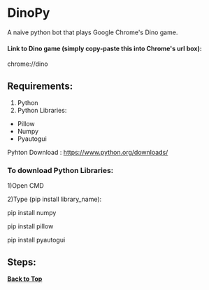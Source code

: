 # DinoPy
A naive python bot that plays Google Chrome's Dino game.

#### Link to Dino game (simply copy-paste this into Chrome's url box):

chrome://dino

## Requirements:
1) Python
2) Python Libraries:
* Pillow
* Numpy
* Pyautogui

  
Pyhton Download : https://www.python.org/downloads/

### To download Python Libraries:

1)Open CMD

2)Type (pip install library_name): 

  pip install numpy
  
  pip install pillow
  
  pip install pyautogui
  
## Steps:

**[Back to Top](#DinoPy)**
